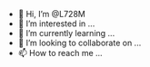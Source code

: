 - 👋 Hi, I’m @L728M
- 👀 I’m interested in ...
- 🌱 I’m currently learning ...
- 💞️ I’m looking to collaborate on ...
- 📫 How to reach me ...

<!---
L728M/L728M is a ✨ special ✨ repository because its `README.md` (this file) appears on your GitHub profile.
You can click the Preview link to take a look at your changes.
--->
